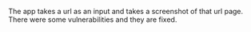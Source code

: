 The app takes a url as an input and takes a screenshot of that url page. There were some vulnerabilities and they are fixed.
